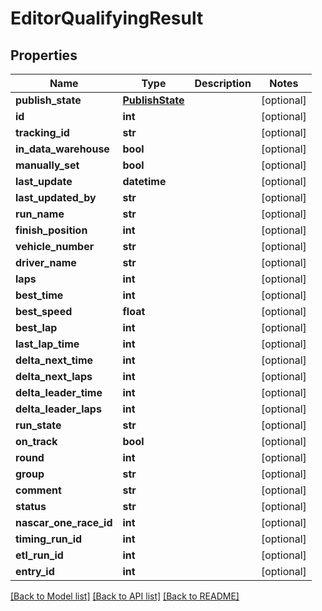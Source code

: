 # EditorQualifyingResult

## Properties
Name | Type | Description | Notes
------------ | ------------- | ------------- | -------------
**publish_state** | [**PublishState**](PublishState.md) |  | [optional] 
**id** | **int** |  | [optional] 
**tracking_id** | **str** |  | [optional] 
**in_data_warehouse** | **bool** |  | [optional] 
**manually_set** | **bool** |  | [optional] 
**last_update** | **datetime** |  | [optional] 
**last_updated_by** | **str** |  | [optional] 
**run_name** | **str** |  | [optional] 
**finish_position** | **int** |  | [optional] 
**vehicle_number** | **str** |  | [optional] 
**driver_name** | **str** |  | [optional] 
**laps** | **int** |  | [optional] 
**best_time** | **int** |  | [optional] 
**best_speed** | **float** |  | [optional] 
**best_lap** | **int** |  | [optional] 
**last_lap_time** | **int** |  | [optional] 
**delta_next_time** | **int** |  | [optional] 
**delta_next_laps** | **int** |  | [optional] 
**delta_leader_time** | **int** |  | [optional] 
**delta_leader_laps** | **int** |  | [optional] 
**run_state** | **str** |  | [optional] 
**on_track** | **bool** |  | [optional] 
**round** | **int** |  | [optional] 
**group** | **str** |  | [optional] 
**comment** | **str** |  | [optional] 
**status** | **str** |  | [optional] 
**nascar_one_race_id** | **int** |  | [optional] 
**timing_run_id** | **int** |  | [optional] 
**etl_run_id** | **int** |  | [optional] 
**entry_id** | **int** |  | [optional] 

[[Back to Model list]](../README.md#documentation-for-models) [[Back to API list]](../README.md#documentation-for-api-endpoints) [[Back to README]](../README.md)

